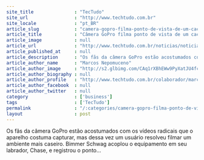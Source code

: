 ```yaml
---
site_title               : "TecTudo"
site_url                 : "http://www.techtudo.com.br"
site_locale              : "pt_BR"
article_slug             : "camera-gopro-filma-ponto-de-vista-de-um-cachorro-na-piscina"
article_title            : "Câmera GoPro filma ponto de vista de um cachorro na piscina"
article_image            : null
article_url              : "http://www.techtudo.com.br/noticias/noticia/2013/01/camera-gopro-filma-ponto-de-vista-de-um-cachorro-na-piscina.html"
article_published_at     : null
article_description      : "Os fãs da câmera GoPro estão acostumados com os vídeos radicais que o aparelho costuma capturar, mas dessa vez um usuário resolveu filmar um ambiente mais caseiro. Bimmer Schwag acoplou o equipamento em seu labrador, Chase, e registrou o ponto..."
article_author_name      : "Marcos Nepomuceno"
article_author_image     : "http://s2.glbimg.com/CAq1rXBhEWw9PyXatJU4fcVYGcA=/30x30/s2.glbimg.com/LRLuMrf82ZASXrf9O3VLQbph3k8=/0x0:1080x1080/75x75/s.glbimg.com/po/tt2/f/original/2013/02/05/image.jpeg"
article_author_biography : null
article_author_profile   : "http://www.techtudo.com.br/colaborador/marcos-nepomuceno.html"
article_author_facebook  : null
article_author_twitter   : null
category                 : ['business']
tags                     : ['TecTudo']
permalink                : "/:categories/camera-gopro-filma-ponto-de-vista-de-um-cachorro-na-piscina/"
layout                   : post
---
```


Os fãs da câmera GoPro estão acostumados com os vídeos radicais que o aparelho costuma capturar, mas dessa vez um usuário resolveu filmar um ambiente mais caseiro. Bimmer Schwag acoplou o equipamento em seu labrador, Chase, e registrou o ponto...
